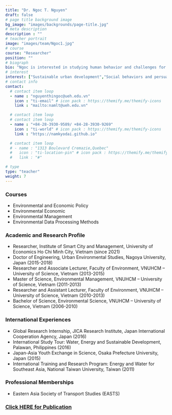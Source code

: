 ```yaml
---
title: "Dr. Ngoc T. Nguyen"
draft: false
# page title background image
bg_image: "images/backgrounds/page-title.jpg"
# meta description
description : ""
# teacher portrait
image: "images/team/Ngoc1.jpg"
# course
course: "Researcher"
position: ""
# biograph
bio: "Ngoc is interested in studying human behavior and challenges for sustainable development with a focus on urban studies. Currently, she is doing research on travel behavior and environmental education."
# interest
interest: ["Sustainable urban development","Social behaviors and persuasion for behavior change","Economical and social factors that cause environmental problems", "Environmental education", "Applied data science to environmental policy evaluation"]
# contact info
contact:
  # contact item loop
  - name : "nguyenthingoc@ueh.edu.vn"
    icon : "ti-email" # icon pack : https://themify.me/themify-icons
    link : "mailto:namlt@ueh.edu.vn"

  # contact item loop
  # contact item loop
  - name : "+84-28-3930-9589/ +84-28-3930-9269"
    icon : "ti-world" # icon pack : https://themify.me/themify-icons
    link : "https://namkyodai.github.io"

  # contact item loop
  # - name : "1313 Boulevard Cremazie,Quebec"
  #   icon : "ti-location-pin" # icon pack : https://themify.me/themify-icons
  #   link : "#"

# type
type: "teacher"
weight: 7
---
```



### Courses
* Environmental and Economic Policy
* Environmental Economic
* Environmental Management
* Environmental Data Processing Methods


### Academic and Research Profile
* Researcher, Institute of Smart City and Management,  University of Economics Ho Chi Minh City, Vietnam (since 2021)
* Doctor of Engineering, Urban Environmental Studies, Nagoya University, Japan (2015-2018)
* Researcher and Associate Lecturer, Faculty of Environment,  VNUHCM – University of Science, Vietnam (2013-2015)
* Master of Science, Environmental Management, VNUHCM – University of Science, Vietnam (2011-2013)
* Researcher and Assistant Lecturer, Faculty of Environment,  VNUHCM – University of Science, Vietnam (2010-2013)
* Bachelor of Science, Environmental Science, VNUHCM – University of Science, Vietnam (2006-2010)

### International Experiences
* Global Research Internship, JICA Research Institute, Japan International Cooperation Agency, Japan (2016)
* International Study Tour: Water, Energy and Sustainable Development, Palawan, Philippines (2016)
* Japan-Asia Youth Exchange in Science, Osaka Prefecture University, Japan (2015)
* International Training and Research Program: Energy and Water for Southeast Asia, National Taiwan University, Taiwan (2011)


### Professional Memberships
* Eastern Asia Society of Transport Studies (EASTS)


### [Click HERE for Publication](https://scholar.google.com/citations?user=ssVKhcMAAAAJ&hl=vi)
